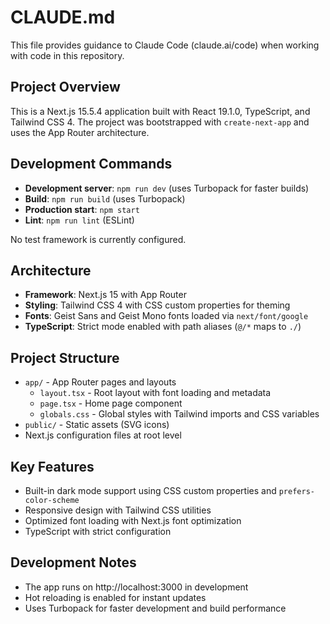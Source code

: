 # CLAUDE.md

This file provides guidance to Claude Code (claude.ai/code) when working with code in this repository.

## Project Overview

This is a Next.js 15.5.4 application built with React 19.1.0, TypeScript, and Tailwind CSS 4. The project was bootstrapped with `create-next-app` and uses the App Router architecture.

## Development Commands

- **Development server**: `npm run dev` (uses Turbopack for faster builds)
- **Build**: `npm run build` (uses Turbopack)
- **Production start**: `npm start` 
- **Lint**: `npm run lint` (ESLint)

No test framework is currently configured.

## Architecture

- **Framework**: Next.js 15 with App Router
- **Styling**: Tailwind CSS 4 with CSS custom properties for theming
- **Fonts**: Geist Sans and Geist Mono fonts loaded via `next/font/google`
- **TypeScript**: Strict mode enabled with path aliases (`@/*` maps to `./`)

## Project Structure

- `app/` - App Router pages and layouts
  - `layout.tsx` - Root layout with font loading and metadata
  - `page.tsx` - Home page component
  - `globals.css` - Global styles with Tailwind imports and CSS variables
- `public/` - Static assets (SVG icons)
- Next.js configuration files at root level

## Key Features

- Built-in dark mode support using CSS custom properties and `prefers-color-scheme`
- Responsive design with Tailwind CSS utilities
- Optimized font loading with Next.js font optimization
- TypeScript with strict configuration

## Development Notes

- The app runs on http://localhost:3000 in development
- Hot reloading is enabled for instant updates
- Uses Turbopack for faster development and build performance